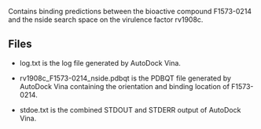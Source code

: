 Contains binding predictions between the bioactive compound F1573-0214 and the nside search space on the virulence factor rv1908c.

## Files

- log.txt is the log file generated by AutoDock Vina.

- rv1908c_F1573-0214_nside.pdbqt is the PDBQT file generated by AutoDock Vina containing the orientation and binding location of F1573-0214.

- stdoe.txt is the combined STDOUT and STDERR output of AutoDock Vina.

